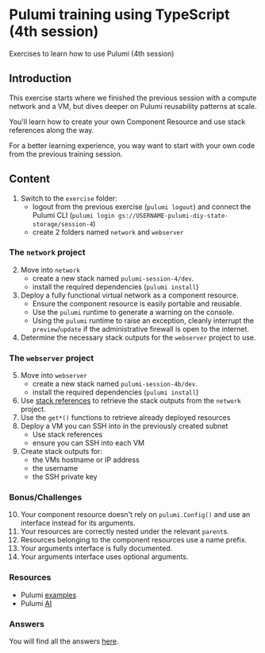 # Pulumi training using TypeScript (4th session)

Exercises to learn how to use Pulumi (4th session)

## Introduction

This exercise starts where we finished the previous session with a compute network and a VM, but dives deeper on Pulumi reusability patterns at scale.

You'll learn how to create your own Component Resource and use stack references along the way.

For a better learning experience, you way want to start with your own code from the previous training session.

## Content

1. Switch to the `exercise` folder:
   - logout from the previous exercise (`pulumi logout`) and connect the Pulumi CLI (`pulumi login gs://USERNAME-pulumi-diy-state-storage/session-4`)
   - create 2 folders named `network` and `webserver`

### The `network` project

2. Move into `network`
   - create a new stack named `pulumi-session-4/dev`.
   - install the required dependencies (`pulumi install`)
3. Deploy a fully functional virtual network as a component resource.
   - Ensure the component resource is easily portable and reusable.
   - Use the `pulumi` runtime to generate a warning on the console.
   - Using the `pulumi` runtime to raise an exception, cleanly interrupt the `preview`/`update` if the administrative firewall is open to the internet.
4. Determine the necessary stack outputs for the `webserver` project to use.

### The `webserver` project

5. Move into `webserver`
   - create a new stack named `pulumi-session-4b/dev`.
   - install the required dependencies (`pulumi install`)
6. Use [stack references](https://www.pulumi.com/tutorials/building-with-pulumi/stack-references/) to retrieve the stack outputs from the `network` project.
7. Use the `get*()` functions to retrieve already deployed resources
8. Deploy a VM you can SSH into in the previously created subnet
   - Use stack references
   - ensure you can SSH into each VM
9. Create stack outputs for:
   - the VMs hostname or IP address
   - the username
   - the SSH private key

### Bonus/Challenges

10. Your component resource doesn't rely on `pulumi.Config()` and use an interface instead for its arguments.
11. Your resources are correctly nested under the relevant `parent`s.
12. Resources belonging to the component resources use a name prefix.
13. Your arguments interface is fully documented.
14. Your arguments interface uses optional arguments.

### Resources

- Pulumi [examples](https://github.com/pulumi/examples)
- Pulumi [AI](https://www.pulumi.com/ai)

### Answers

You will find all the answers [here](answer/).
